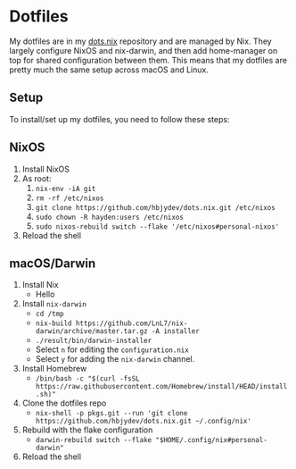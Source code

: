 # Dotfiles

My dotfiles are in my [dots.nix](https://github.com/hbjydev/dots.nix) repository
and are managed by Nix. They largely configure NixOS and nix-darwin, and then
add home-manager on top for shared configuration between them. This means that
my dotfiles are pretty much the same setup across macOS and Linux.

## Setup

To install/set up my dotfiles, you need to follow these steps:

## NixOS

1. Install NixOS
2. As root:
    1. `nix-env -iA git`
    2. `rm -rf /etc/nixos`
    3. `git clone https://github.com/hbjydev/dots.nix.git /etc/nixos`
    4. `sudo chown -R hayden:users /etc/nixos`
    5. `sudo nixos-rebuild switch --flake '/etc/nixos#personal-nixos'`
3. Reload the shell

## macOS/Darwin

1. Install Nix
    - Hello
2. Install `nix-darwin`
    - `cd /tmp`
    - `nix-build https://github.com/LnL7/nix-darwin/archive/master.tar.gz -A installer`
    - `./result/bin/darwin-installer`
    - Select `n` for editing the `configuration.nix`
    - Select `y` for adding the `nix-darwin` channel.
3. Install Homebrew
    - `/bin/bash -c "$(curl -fsSL https://raw.githubusercontent.com/Homebrew/install/HEAD/install.sh)"`
4. Clone the dotfiles repo
    - `nix-shell -p pkgs.git --run 'git clone https://github.com/hbjydev/dots.nix.git ~/.config/nix'`
5. Rebuild with the flake configuration
    - `darwin-rebuild switch --flake "$HOME/.config/nix#personal-darwin"`
6. Reload the shell
